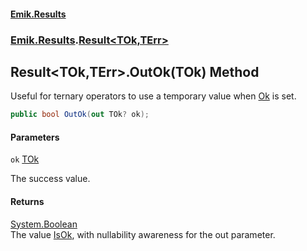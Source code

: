 #### [Emik.Results](index.md 'index')
### [Emik.Results](Emik.Results.md 'Emik.Results').[Result&lt;TOk,TErr&gt;](Result_TOk,TErr_.md 'Emik.Results.Result<TOk,TErr>')

## Result<TOk,TErr>.OutOk(TOk) Method

Useful for ternary operators to use a temporary value when [Ok](Result_TOk,TErr_.Ok.md 'Emik.Results.Result<TOk,TErr>.Ok') is set.

```csharp
public bool OutOk(out TOk? ok);
```
#### Parameters

<a name='Emik.Results.Result_TOk,TErr_.OutOk(TOk).ok'></a>

`ok` [TOk](Result_TOk,TErr_.md#Emik.Results.Result_TOk,TErr_.TOk 'Emik.Results.Result<TOk,TErr>.TOk')

The success value.

#### Returns
[System.Boolean](https://docs.microsoft.com/en-us/dotnet/api/System.Boolean 'System.Boolean')  
The value [IsOk](Result_TOk,TErr_.IsOk.md 'Emik.Results.Result<TOk,TErr>.IsOk'), with nullability awareness for the out parameter.